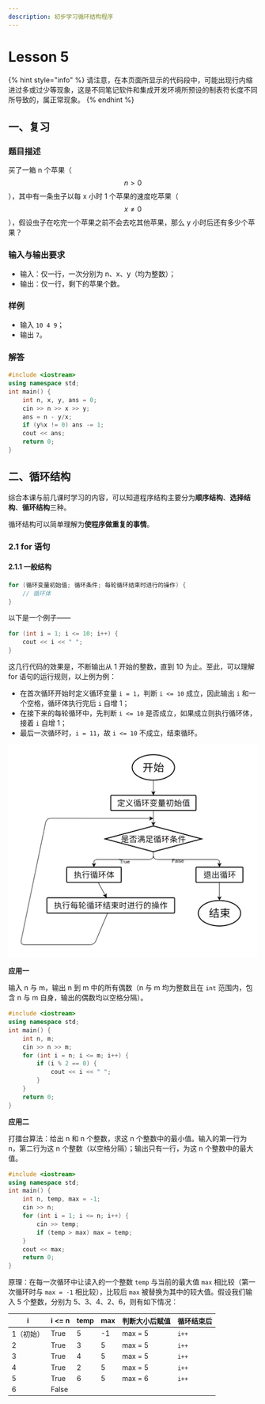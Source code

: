 ```yaml
---
description: 初步学习循环结构程序
---
```


# Lesson 5

{% hint style="info" %}
请注意，在本页面所显示的代码段中，可能出现行内缩进过多或过少等现象，这是不同笔记软件和集成开发环境所预设的制表符长度不同所导致的，属正常现象。
{% endhint %}

## 一、复习

### 题目描述

买了一箱 n 个苹果（$$n \gt 0$$），其中有一条虫子以每 x 小时 1 个苹果的速度吃苹果（$$x \neq 0$$），假设虫子在吃完一个苹果之前不会去吃其他苹果，那么 y 小时后还有多少个苹果？

### 输入与输出要求

* 输入：仅一行，一次分别为 n、x、y（均为整数）；
* 输出：仅一行，剩下的苹果个数。

### 样例

* 输入 `10 4 9`；
* 输出 `7`。

### 解答

```cpp
#include <iostream>
using namespace std;
int main() {
	int n, x, y, ans = 0;
	cin >> n >> x >> y;
	ans = n - y/x;
	if (y%x != 0) ans -= 1;
	cout << ans;
	return 0;
}
```

## 二、循环结构

综合本课与前几课时学习的内容，可以知道程序结构主要分为**顺序结构**、**选择结构**、**循环结构**三种。

循环结构可以简单理解为**使程序做重复的事情**。

### 2.1 for 语句

#### 2.1.1 一般结构

```cpp
for (循环变量初始值; 循环条件; 每轮循环结束时进行的操作) {
    // 循环体
}
```

以下是一个例子——

```cpp
for (int i = 1; i <= 10; i++) {
    cout << i << " ";
}
```

这几行代码的效果是，不断输出从 1 开始的整数，直到 10 为止。至此，可以理解 for 语句的运行规则，以上例为例：

* 在首次循环开始时定义循环变量 `i = 1`，判断 `i <= 10` 成立，因此输出 `i` 和一个空格，循环体执行完后 `i` 自增 1；
* 在接下来的每轮循环中，先判断 `i <= 10` 是否成立，如果成立则执行循环体，接着 `i` 自增 1；
* 最后一次循环时，`i = 11`，故 `i <= 10` 不成立，结束循环。

![for 循环运行流程图](.gitbook/assets/image.png)

**应用一**

输入 n 与 m，输出 n 到 m 中的所有偶数（n 与 m 均为整数且在 `int` 范围内，包含 n 与 m 自身，输出的偶数均以空格分隔）。

```cpp
#include <iostream>
using namespace std;
int main() {
	int n, m;
	cin >> n >> m;
	for (int i = n; i <= m; i++) {
		if (i % 2 == 0) {
			cout << i << " ";
		}
	}
	return 0;
}
```

**应用二**

打擂台算法：给出 n 和 n 个整数，求这 n 个整数中的最小值。输入的第一行为 n，第二行为这 n 个整数（以空格分隔）；输出只有一行，为这 n 个整数中的最大值。

```cpp
#include <iostream>
using namespace std;
int main() {
	int n, temp, max = -1;
	cin >> n;
	for (int i = 1; i <= n; i++) {
		cin >> temp;
		if (temp > max) max = temp;
	}
	cout << max;
	return 0;
}
```

原理：在每一次循环中让读入的一个整数 `temp` 与当前的最大值 `max` 相比较（第一次循环时与 `max = -1` 相比较），比较后 `max` 被替换为其中的较大值。假设我们输入 5 个整数，分别为 5、3、4、2、6，则有如下情况：

| i     | i <= n | temp | max | 判断大小后赋值 | 循环结束后 |
| ----- | ------ | ---- | --- | ------- | ----- |
| 1（初始） | True   | 5    | -1  | max = 5 | `i++` |
| 2     | True   | 3    | 5   | max = 5 | `i++` |
| 3     | True   | 4    | 5   | max = 5 | `i++` |
| 4     | True   | 2    | 5   | max = 5 | `i++` |
| 5     | True   | 6    | 5   | max = 6 | `i++` |
| 6     | False  |      |     |         |       |

